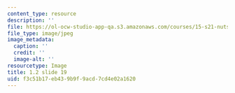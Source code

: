 ```yaml
---
content_type: resource
description: ''
file: https://ol-ocw-studio-app-qa.s3.amazonaws.com/courses/15-s21-nuts-and-bolts-of-business-plans-january-iap-2014/f3c51b17eb439b9f9acd7cd4e02a1620_1.2_slide_19.jpg
file_type: image/jpeg
image_metadata:
  caption: ''
  credit: ''
  image-alt: ''
resourcetype: Image
title: 1.2 slide 19
uid: f3c51b17-eb43-9b9f-9acd-7cd4e02a1620
---
```

